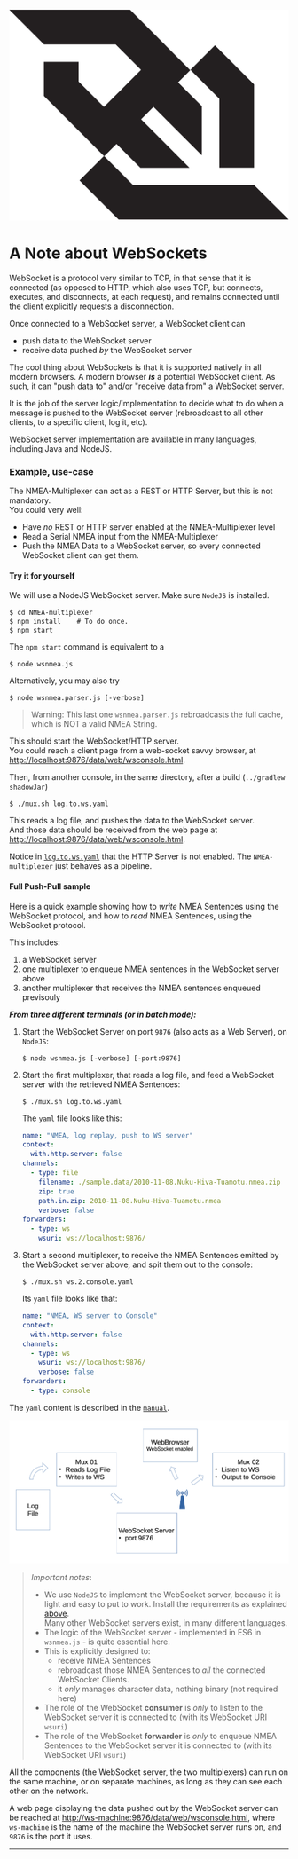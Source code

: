 ![WSLogo](./docimages/websocket-seeklogo.com.svg)

# A Note about WebSockets 

WebSocket is a protocol very similar to TCP, in that sense that it is connected (as opposed to HTTP,
which also uses TCP, but connects, executes, and disconnects, at each request), and remains connected
until the client explicitly requests a disconnection.

Once connected to a WebSocket server, a WebSocket client can
- push data to the WebSocket server
- receive data pushed _by_ the WebSocket server

The cool thing about WebSockets is that it is supported natively in all modern browsers.
A modern browser _**is**_ a potential WebSocket client.
As such, it can "push data to" and/or "receive data from" a WebSocket server.

It is the job of the server logic/implementation to decide what to do when a message is pushed to the
WebSocket server (rebroadcast to all other clients, to a specific client, log it, etc).

WebSocket server implementation are available in many languages, including Java and NodeJS.

### Example, use-case
The NMEA-Multiplexer can act as a REST or HTTP Server, but this is not mandatory.  
You could very well:
- Have _no_ REST or HTTP server enabled at the NMEA-Multiplexer level
- Read a Serial NMEA input from the NMEA-Multiplexer
- Push the NMEA Data to a WebSocket server, so every connected WebSocket client can get them.

#### Try it for yourself
We will use a NodeJS WebSocket server. Make sure `NodeJS` is installed.
```
$ cd NMEA-multiplexer
$ npm install    # To do once.
$ npm start
```
The `npm start` command is equivalent to a
```
$ node wsnmea.js
```
Alternatively, you may also try
```
$ node wsnmea.parser.js [-verbose]
```
> Warning: This last one `wsnmea.parser.js` rebroadcasts the full cache, which is NOT a valid
> NMEA String.

This should start the WebSocket/HTTP server.  
You could reach a client page from a web-socket savvy browser, at <http://localhost:9876/data/web/wsconsole.html>.

Then, from another console, in the same directory, after a build (`../gradlew shadowJar`)
```
$ ./mux.sh log.to.ws.yaml 
```
This reads a log file, and pushes the data to the WebSocket server.    
And those data should be received from the web page at <http://localhost:9876/data/web/wsconsole.html>.

Notice in [`log.to.ws.yaml`](./log.to.ws.yaml) that the HTTP Server is not enabled.
The `NMEA-multiplexer` just behaves as a pipeline.

#### Full Push-Pull sample
Here is a quick example showing how to _write_ NMEA Sentences using the WebSocket protocol, and
how to _read_ NMEA Sentences, using the WebSocket protocol.

This includes:
1. a WebSocket server
2. one multiplexer to enqueue NMEA sentences in the WebSocket server above
3. another multiplexer that receives the NMEA sentences enqueued previsouly

_**From three different terminals (or in batch mode):**_

1. Start the WebSocket Server on port `9876` (also acts as a Web Server), on `NodeJS`:
   ```
   $ node wsnmea.js [-verbose] [-port:9876]
   ```
2. Start the first multiplexer, that reads a log file, and feed a WebSocket server with the retrieved NMEA Sentences:
   ```
   $ ./mux.sh log.to.ws.yaml
   ```
   The `yaml` file looks like this:
   ```yaml
   name: "NMEA, log replay, push to WS server"
   context:
     with.http.server: false
   channels:
     - type: file
       filename: ./sample.data/2010-11-08.Nuku-Hiva-Tuamotu.nmea.zip
       zip: true
       path.in.zip: 2010-11-08.Nuku-Hiva-Tuamotu.nmea
       verbose: false
   forwarders:
     - type: ws
       wsuri: ws://localhost:9876/
   ``` 
3. Start a second multiplexer, to receive the NMEA Sentences emitted by the WebSocket server above, and spit them out to the console:
   ```
   $ ./mux.sh ws.2.console.yaml 
   ```
   Its `yaml` file looks like that:
   ```yaml
   name: "NMEA, WS server to Console"
   context:
     with.http.server: false
   channels:
     - type: ws
       wsuri: ws://localhost:9876/
       verbose: false
   forwarders:
     - type: console
   ```

The `yaml` content is described in the [`manual`](./manual.md).

![Push Pull](./docimages/push.pull.png)

> _Important notes_:  
> - We use `NodeJS` to implement the WebSocket server, because it is light and easy to put to work. Install the requirements as explained [above](#try-it-for-yourself).  
>   Many other WebSocket servers exist, in many different languages.
> - The logic of the WebSocket server - implemented in ES6 in `wsnmea.js` - is quite essential here.
> - This is explicitly designed to:
>   - receive NMEA Sentences
>   - rebroadcast those NMEA Sentences to _all_ the connected WebSocket Clients.
>   - it _only_ manages character data, nothing binary (not required here)
> - The role of the WebSocket **consumer** is _only_ to listen to the WebSocket server it is connected to (with its WebSocket URI `wsuri`)
> - The role of the WebSocket **forwarder** is _only_ to enqueue NMEA Sentences to the WebSocket server it is connected to (with its WebSocket URI `wsuri`)
> 
All the components (the WebSocket server, the two multiplexers) can run on the same machine, 
or on separate machines, as long as they can see each other on the network. 

A web page displaying the data pushed out by the WebSocket server can be reached at <http://ws-machine:9876/data/web/wsconsole.html>, where
`ws-machine` is the name of the machine the WebSocket server runs on, and `9876` is the port it uses.

---
